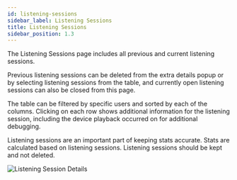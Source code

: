 ```yaml
---
id: listening-sessions
sidebar_label: Listening Sessions
title: Listening Sessions
sidebar_position: 1.3
---
```


The Listening Sessions page includes all previous and current listening sessions.

Previous listening sessions can be deleted from the extra details popup or by selecting listening sessions from the table, and currently open listening sessions can also be closed from this page.

The table can be filtered by specific users and sorted by each of the columns. Clicking on each row shows additional information for the listening session, including the device playback occurred on for additional debugging.

Listening sessions are an important part of keeping stats accurate. Stats are calculated based on listening sessions. Listening sessions should be kept and not deleted.

![Listening Session Details](/pages/server-management/listening-session-details.png)
